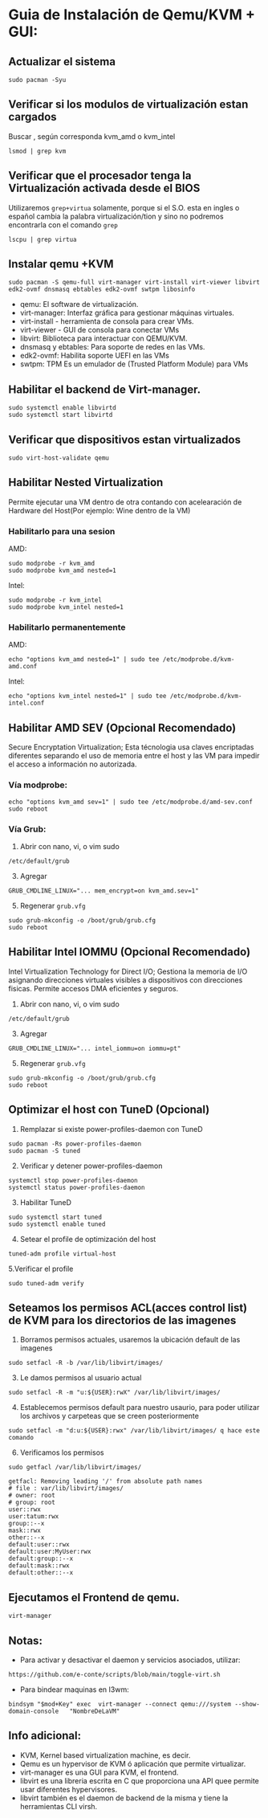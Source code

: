 # Guia de Instalación de Qemu/KVM + GUI:

## Actualizar el sistema
```
sudo pacman -Syu
```
## Verificar si los modulos de virtualización estan cargados
Buscar , según corresponda kvm_amd o kvm_intel
```
lsmod | grep kvm
```
## Verificar que el procesador tenga la Virtualización activada desde el BIOS 
Utilizaremos `grep+virtua` solamente, porque si el S.O. esta en ingles o español cambia la palabra virtualización/tion y sino no podremos encontrarla con el comando `grep` 
```
lscpu | grep virtua
```
## Instalar qemu +KVM
```
sudo pacman -S qemu-full virt-manager virt-install virt-viewer libvirt edk2-ovmf dnsmasq ebtables edk2-ovmf swtpm libosinfo
```
- qemu: El software de virtualización.
- virt-manager: Interfaz gráfica para gestionar máquinas virtuales.
- virt-install - herramienta de consola para crear VMs.
- virt-viewer - GUI de consola para conectar VMs
- libvirt: Biblioteca para interactuar con QEMU/KVM.
- dnsmasq y ebtables: Para soporte de redes en las VMs.
- edk2-ovmf: Habilita soporte UEFI en las VMs
- swtpm: TPM Es un emulador de (Trusted Platform Module) para VMs

## Habilitar el backend de Virt-manager.
```
sudo systemctl enable libvirtd
sudo systemctl start libvirtd
```
## Verificar que dispositivos estan virtualizados
```
sudo virt-host-validate qemu
```
## Habilitar Nested Virtualization
Permite ejecutar una VM dentro de otra contando con acelearación de Hardware del Host(Por ejemplo: Wine dentro de la VM)

### Habilitarlo para una sesion
AMD:
```
sudo modprobe -r kvm_amd
sudo modprobe kvm_amd nested=1
```
Intel:
```
sudo modprobe -r kvm_intel
sudo modprobe kvm_intel nested=1
```

### Habilitarlo permanentemente
AMD:
```
echo "options kvm_amd nested=1" | sudo tee /etc/modprobe.d/kvm-amd.conf
```
Intel:
```
echo "options kvm_intel nested=1" | sudo tee /etc/modprobe.d/kvm-intel.conf
```

## Habilitar AMD SEV (Opcional Recomendado)
Secure Encryptation Virtualization; Esta técnologia usa claves encriptadas diferentes separando el uso de memoria entre el host y las VM para impedir el acceso a información no autorizada.

### Vía modprobe:
```
echo "options kvm_amd sev=1" | sudo tee /etc/modprobe.d/amd-sev.conf
sudo reboot
```
### Vía Grub:
1. Abrir con nano, vi, o vim sudo
```
/etc/default/grub
```
3. Agregar
```
GRUB_CMDLINE_LINUX="... mem_encrypt=on kvm_amd.sev=1"
```
5. Regenerar `grub.vfg`
```  
sudo grub-mkconfig -o /boot/grub/grub.cfg
sudo reboot
```

## Habilitar Intel IOMMU (Opcional Recomendado)
Intel Virtualization Technology for Direct I/O; Gestiona la memoria de I/O asignando direcciones virtuales visibles a dispositivos con direcciones fisicas. Permite accesos DMA eficientes y seguros.

1. Abrir con nano, vi, o vim sudo
```
/etc/default/grub
```
3. Agregar
```
GRUB_CMDLINE_LINUX="... intel_iommu=on iommu=pt"
```
5. Regenerar `grub.vfg`
```  
sudo grub-mkconfig -o /boot/grub/grub.cfg
sudo reboot
```
## Optimizar el host con TuneD (Opcional)

1. Remplazar si existe power-profiles-daemon con TuneD
```
sudo pacman -Rs power-profiles-daemon
sudo pacman -S tuned
```
2. Verificar y detener power-profiles-daemon
```
systemctl stop power-profiles-daemon
systemctl status power-profiles-daemon
```
3. Habilitar TuneD
```
sudo systemctl start tuned
sudo systemctl enable tuned
```
4. Setear el profile de optimización del host
```
tuned-adm profile virtual-host
```
5.Verificar el profile
```
sudo tuned-adm verify
```

## Seteamos los permisos ACL(acces control list) de KVM para los directorios de las imagenes

1. Borramos permisos actuales, usaremos la ubicación default de las imagenes
```
sudo setfacl -R -b /var/lib/libvirt/images/
```
3. Le damos permisos al usuario actual
```
sudo setfacl -R -m "u:${USER}:rwX" /var/lib/libvirt/images/
```
4. Establecemos permisos default para nuestro usaurio, para poder utilizar los archivos y carpeteas que se creen posteriormente
```
sudo setfacl -m "d:u:${USER}:rwx" /var/lib/libvirt/images/ q hace este comando
```
6. Verificamos los permisos
```
sudo getfacl /var/lib/libvirt/images/
```
```
getfacl: Removing leading '/' from absolute path names
# file : var/lib/libvirt/images/
# owner: root
# group: root
user::rwx
user:tatum:rwx
group::--x
mask::rwx
other::--x
default:user::rwx
default:user:MyUser:rwx
default:group::--x
default:mask::rwx
default:other::--x
```

## Ejecutamos el Frontend de qemu. 
```virt-manager```

## Notas: 

- Para activar y desactivar el daemon y servicios asociados, utilizar:
```
https://github.com/e-conte/scripts/blob/main/toggle-virt.sh
```
- Para bindear maquinas en I3wm:
```
bindsym "$mod+Key" exec  virt-manager --connect qemu:///system --show-domain-console   "NombreDeLaVM"
```

## Info adicional:

- KVM, Kernel based virtualization machine, es decir.
- Qemu es un hypervisor de KVM ó aplicación que permite virtualizar.
- virt-manager es una GUI para KVM, el frontend.
- libvirt es una libreria escrita en C que proporciona una API quee permite usar diferentes hypervisores. 
- libvirt también es el daemon de backend de la misma y tiene la herramientas CLI virsh.


